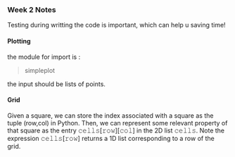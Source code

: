 ### Week 2 Notes ###
Testing during writting the code is important, which can help u saving time!  

#### Plotting
the module for import is :
> simpleplot

the input should be lists of points.

#### Grid
Given a square, we can store the index associated with a square as the tuple (row,col) in Python. Then, we can represent some relevant property of that square as the entry 𝚌𝚎𝚕𝚕𝚜[𝚛𝚘𝚠][𝚌𝚘𝚕] in the 2D list 𝚌𝚎𝚕𝚕𝚜. Note the expression 𝚌𝚎𝚕𝚕𝚜[𝚛𝚘𝚠] returns a 1D list corresponding to a row of the grid.